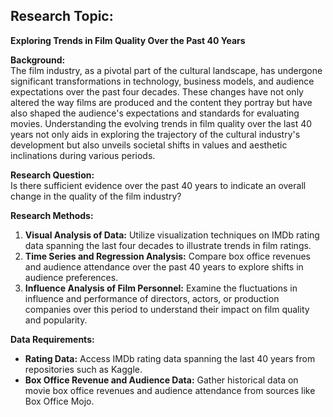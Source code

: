 ## Research Topic:  
**Exploring Trends in Film Quality Over the Past 40 Years**

**Background:**  
The film industry, as a pivotal part of the cultural landscape, has undergone significant transformations in technology, business models, and audience expectations over the past four decades. These changes have not only altered the way films are produced and the content they portray but have also shaped the audience's expectations and standards for evaluating movies. Understanding the evolving trends in film quality over the last 40 years not only aids in exploring the trajectory of the cultural industry's development but also unveils societal shifts in values and aesthetic inclinations during various periods.

**Research Question:**  
Is there sufficient evidence over the past 40 years to indicate an overall change in the quality of the film industry?

**Research Methods:**  
1. **Visual Analysis of Data:** Utilize visualization techniques on IMDb rating data spanning the last four decades to illustrate trends in film ratings.
2. **Time Series and Regression Analysis:** Compare box office revenues and audience attendance over the past 40 years to explore shifts in audience preferences.
3. **Influence Analysis of Film Personnel:** Examine the fluctuations in influence and performance of directors, actors, or production companies over this period to understand their impact on film quality and popularity.

**Data Requirements:**
- **Rating Data:** Access IMDb rating data spanning the last 40 years from repositories such as Kaggle.
- **Box Office Revenue and Audience Data:** Gather historical data on movie box office revenues and audience attendance from sources like Box Office Mojo.
